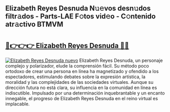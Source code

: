 ## Elizabeth Reyes Desnuda N𝚞𝚎vos desn𝚞dos filtr𝚊dos - Parts-LAE F𝚘tos vid𝚎o - C𝚘ntenido atr𝚊ctivo BTMVM

# <h2><a href="http://mb67do.tromn.icu/?c=Elizabeth+Reyes+Desnuda">🔗👉👉👉 Elizabeth Reyes Desnuda 🔗🔗</a></h2>

[![Elizabeth Reyes Desnuda nuevo](https://i.imgur.com/pEAQMta.gif)](http://mb67do.tromn.icu/?c=Elizabeth+Reyes+Desnuda)
Elizabeth Reyes Desnuda, un personaje complejo y polarizador, elude la comprensión fácil. Su método poco ortodoxo de crear una persona en línea ha magnetizado y ofendido a los espectadores, estimulando debates sobre la expresión artística, la moralidad y las complejidades de las sociedades virtuales. Aunque su dirección futura no está clara, su influencia en la comunidad en línea es indiscutible. Impulsado por una determinación inquebrantable y un encanto innegable, el progreso de Elizabeth Reyes Desnuda en el reino virtual es implacable.
